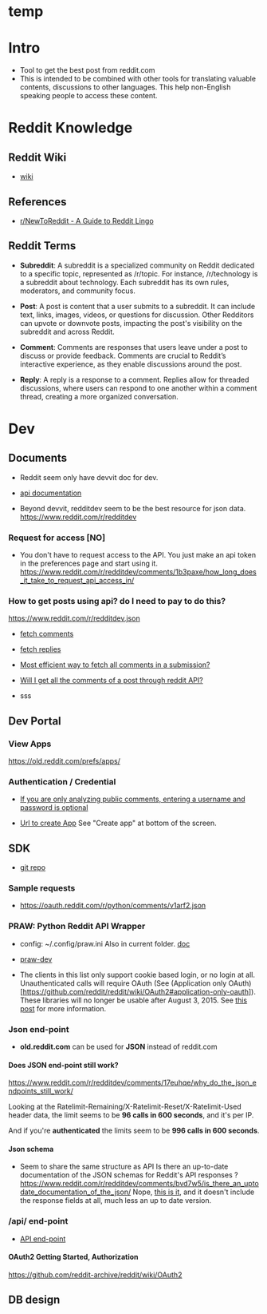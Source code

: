 

# temp




# Intro

- Tool to get the best post from reddit.com
- This is intended to be combined with other tools for translating valuable contents, discussions 
    to other languages. This help non-English speaking people to access these content.


# Reddit Knowledge

## Reddit Wiki

- [wiki](https://github.com/reddit/reddit/wiki/)

## References

- [r/NewToReddit - A Guide to Reddit Lingo](https://www.reddit.com/r/NewToReddit/comments/lw4gp4/a_guide_to_reddit_lingo/)

## Reddit Terms

- **Subreddit**: A subreddit is a specialized community on Reddit dedicated to a specific topic, represented as /r/topic. For instance, /r/technology is a subreddit about technology. Each subreddit has its own rules, moderators, and community focus.

- **Post**: A post is content that a user submits to a subreddit. It can include text, links, images, videos, or questions for discussion. Other Redditors can upvote or downvote posts, impacting the post's visibility on the subreddit and across Reddit.

- **Comment**: Comments are responses that users leave under a post to discuss or provide feedback. Comments are crucial to Reddit’s interactive experience, as they enable discussions around the post.

- **Reply**: A reply is a response to a comment. Replies allow for threaded discussions, where users can respond to one another within a comment thread, creating a more organized conversation.


# Dev

## Documents

- Reddit seem only have devvit doc for dev.

- [api documentation](https://www.reddit.com/dev/api/)

- Beyond devvit, redditdev seem to be the best resource for json data.
https://www.reddit.com/r/redditdev


### Request for access [NO]

- You don't have to request access to the API. You just make an api token in the preferences page and start using it.
    https://www.reddit.com/r/redditdev/comments/1b3paxe/how_long_does_it_take_to_request_api_access_in/

### How to get posts using api? do I need to pay to do this?

https://www.reddit.com/r/redditdev.json


- [fetch comments](https://www.reddit.com/r/redditdev/search/?q=fetch+comments&cId=fc64f1db-7b5a-406c-ad12-fc44db2bf9fd&iId=8a380193-9486-4c4a-8470-d79292e20066)

- [fetch replies](https://www.reddit.com/r/redditdev/search/?q=fetch+replies&cId=f492e82b-eb62-461b-a6b1-21ba01466f41&iId=58c4b978-2a4a-42de-8367-aa85e9637a73)

- [Most efficient way to fetch all comments in a submission?](https://www.reddit.com/r/redditdev/comments/54x2b5/most_efficient_way_to_fetch_all_comments_in_a/)

- [Will I get all the comments of a post through reddit API?](https://www.reddit.com/r/redditdev/comments/v7sw57/will_i_get_all_the_comments_of_a_post_through/)

- sss

## Dev Portal

### View Apps

https://old.reddit.com/prefs/apps/

### Authentication / Credential

- [If you are only analyzing public comments, entering a username and password is optional](https://praw.readthedocs.io/en/stable/tutorials/comments.html)

- [Url to create App](https://www.reddit.com/prefs/apps/)
    See "Create app" at bottom of the screen.


## SDK

- [git repo](https://github.com/tmelz/reddit_api)


### Sample requests

- https://oauth.reddit.com/r/python/comments/v1arf2.json

### PRAW: Python Reddit API Wrapper

- config: ~/.config/praw.ini
    Also in current folder.
    [doc](https://praw.readthedocs.io/en/stable/getting_started/configuration/prawini.html)

- [praw-dev](https://github.com/praw-dev/praw)

- The clients in this list only support cookie based login, or no login at all. Unauthenticated calls will require OAuth (See (Application only OAuth)[https://github.com/reddit/reddit/wiki/OAuth2#application-only-oauth]).
    These libraries will no longer be usable after August 3, 2015. See [this post](https://www.reddit.com/r/redditdev/comments/2ujhkr/important_api_licensing_terms_clarified/) for more information.


### Json end-point

- **old.reddit.com** can be used for **JSON** instead of reddit.com

#### Does JSON end-point still work?

https://www.reddit.com/r/redditdev/comments/17euhqe/why_do_the_json_endpoints_still_work/

Looking at the Ratelimit-Remaining/X-Ratelimit-Reset/X-Ratelimit-Used header data, the limit seems to be **96 calls in 600 seconds**, and it's per IP.

And if you're **authenticated** the limits seem to be **996 calls in 600 seconds**. 

#### Json schema

- Seem to share the same structure as API
    Is there an up-to-date documentation of the JSON schemas for Reddit's API responses ? 
    https://www.reddit.com/r/redditdev/comments/bvd7w5/is_there_an_uptodate_documentation_of_the_json/
    Nope, [this is it](https://www.reddit.com/dev/api/), and it doesn't include the response fields at all, much less an up to date version. 


### /api/ end-point

- [API end-point](https://www.reddit.com/dev/api/)

#### OAuth2 Getting Started, Authorization

https://github.com/reddit-archive/reddit/wiki/OAuth2


## DB design

